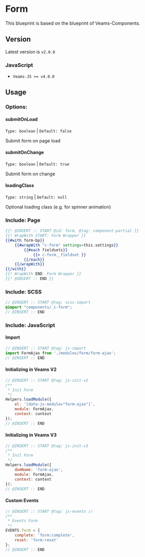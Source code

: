 # Form

This blueprint is based on the blueprint of Veams-Components.

## Version
Latest version is ```v2.0.0```

### JavaScript
- `Veams-JS >= v4.0.0`

## Usage

### Options:

#### submitOnLoad
`Type: boolean` | `Default: false`

Submit form on page load

#### submitOnChange
`Type: boolean` | `Default: true`

Submit form on change

#### loadingClass
`Type: string` | `Default: null`

Optional loading class (e.g. for spinner animation)

### Include: Page

``` hbs
{{! @INSERT :: START @id: form, @tag: component-partial }}
{{! WrapWith START: Form Wrapper }}
{{#with form-bp}}
    {{#wrapWith "c-form" settings=this.settings}}
        {{#each fieldsets}}
            {{> c-form__fieldset }}
        {{/each}}
    {{/wrapWith}}
{{/with}}
{{! WrapWith END: Form Wrapper }}
{{! @INSERT :: END }}
```

### Include: SCSS

``` scss
// @INSERT :: START @tag: scss-import 
@import "components/_c-form";
// @INSERT :: END
```

### Include: JavaScript

#### Import
``` js
// @INSERT :: START @tag: js-import 
import FormAjax from './modules/form/form-ajax';
// @INSERT :: END
```

#### Initializing in Veams V2
``` js
// @INSERT :: START @tag: js-init-v2 
/**
 * Init Form
 */
Helpers.loadModule({
	el: '[data-js-module="form-ajax"]',
	module: FormAjax,
	context: context
});
// @INSERT :: END
```

#### Initializing in Veams V3
``` js
// @INSERT :: START @tag: js-init-v3  
/**
 * Init Form
 */
Helpers.loadModule({
	domName: 'form-ajax',
	module: FormAjax,
	context: context
});
// @INSERT :: END
```

#### Custom Events
``` js
// @INSERT :: START @tag: js-events //
/**
 * Events Form
 */
EVENTS.form = {
	complete: 'form:complete',
	reset: 'form:reset'
};
// @INSERT :: END
```
